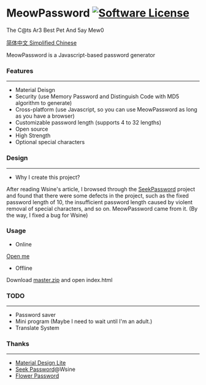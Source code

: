 # MeowPassword [![Software License](https://img.shields.io/badge/license-MIT-brightgreen.svg)](https://github.com/MeowCat-Studio/GooTool/blob/master/LICENSE)
The C@ts Ar3 Best Pet And 5ay Mew0

[简体中文 Simplified Chinese](README_cn.md)

MeowPassword is a Javascript-based password generator

### Features
-----------
- Material Deisgn
- Security (use Memory Password and Distinguish Code with MD5 algorithm to generate)
- Cross-platform (use Javascript, so you can use MeowPassword as long as you have a browser)
- Customizable password length (supports 4 to 32 lengths)
- Open source
- High Strength
- Optional special characters

### Design
-----------
- Why I create this project?

After reading Wsine's article, I browsed through the [SeekPassword](https://github.com/Wsine/seekpassword) project and found that there were some defects in the project, such as the fixed password length of 10, the insufficient password length caused by violent removal of special characters, and so on. MeowPassword came from it. (By the way, I fixed a bug for Wsine)

### Usage
- Online

[Open me](http://password.meowcat.org/)

- Offline

Download [master.zip](https://github.com/MeowCat-Studio/MeowPassword/archive/master.zip) and open index.html

### TODO
-----------
- Password saver
- Mini program (Maybe I need to wait until I'm an adult.)
- Translate System

### Thanks
-----------
- [Material Design Lite](https://getmdl.io/)
- [Seek Password](https://github.com/Wsine/seekpassword)@Wsine
- [Flower Password](https://flowerpassword.com/)
